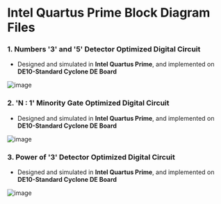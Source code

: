 # Intel Quartus Prime Block Diagram Files

### 1. Numbers '3' and '5' Detector Optimized Digital Circuit

- Designed and simulated in **Intel Quartus Prime**, and implemented on **DE10-Standard Cyclone DE Board**

![image](https://user-images.githubusercontent.com/111240739/184548643-c2660fa7-8395-4e6a-89fb-4b5b94ea2fd8.png)

### 2. 'N : 1' Minority Gate Optimized Digital Circuit

- Designed and simulated in **Intel Quartus Prime**, and implemented on **DE10-Standard Cyclone DE Board**

![image](https://user-images.githubusercontent.com/111240739/184548791-dc18cbb3-d5d9-42a3-83cb-60c913a6c969.png)

### 3. Power of '3' Detector Optimized Digital Circuit

- Designed and simulated in **Intel Quartus Prime**, and implemented on **DE10-Standard Cyclone DE Board**

![image](https://user-images.githubusercontent.com/111240739/184549451-02836621-03dd-4010-aaaf-4417caa51239.png)
